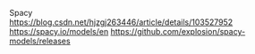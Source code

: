 Spacy  
https://blog.csdn.net/hjzgj263446/article/details/103527952
https://spacy.io/models/en
https://github.com/explosion/spacy-models/releases